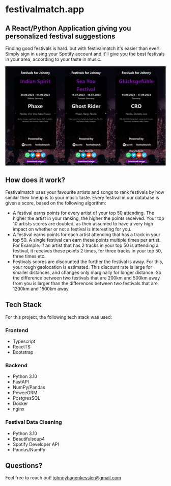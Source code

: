 # festivalmatch.app

## A React/Python Application giving you personalized festival suggestions

Finding good festivals is hard. but with festivalmatch it's easier than ever! Simply sign in using your Spotify account and it'll give you the best festivals in your area, according to your taste in music.

![](demo.jpg)

## How does it work?

Festivalmatch uses your favourite artists and songs to rank festivals by how similar their lineup is to your music taste. 
Every festival in our database is given a score, based on the following algorithm:
- A festival earns points for every artist of your top 50 attending. The higher the artist in your ranking, the higher the points received. Your top 10 artists scores are doubled, as their assumed to have a very high impact on whether or not a festival is interesting for you.
- A festival earns points for each artist attending that has a track in your top 50. A single festival can earn these points multiple times per artist. For Example: if an artist that has 2 tracks in your top 50 is attending a festival, it receives these points 2 times, for three tracks in your top 50, three times etc.
- Festivals scores are discounted the further the festival is away. For this, your rough geolocation is estimated. This discount rate is large for smaller distances, and changes only marginally for longer distance. So the difference between two festivals that are 200km and 500km away from you is larger than the differences between two festivals that are 1200km and 1500km away.

## Tech Stack
For this project, the following tech stack was used:

### Frontend
- Typescript
- ReactTS
- Bootstrap

### Backend
- Python 3.10
- FastAPI
- NumPy/Pandas
- PeweeORM
- PostgresSQL
- Docker
- nginx

### Festival Data Cleaning
- Python 3.10
- Beautifulsoup4
- Spotify Developer API
- Pandas/NumPy

## Questions?
Feel free to reach out! johnnyhagenkessler@gmail.com